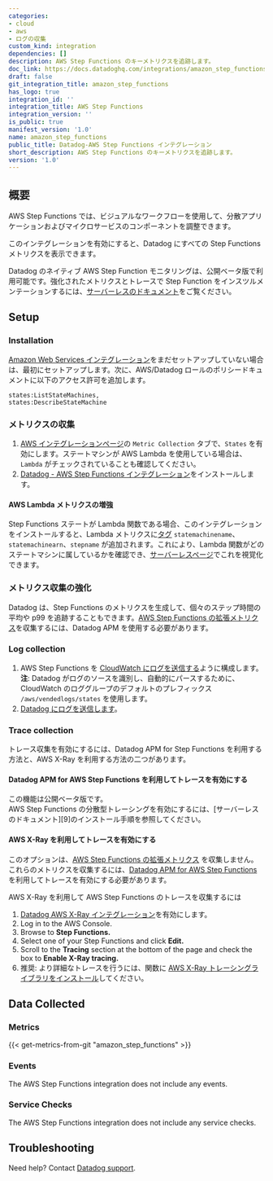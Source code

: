 ```yaml
---
categories:
- cloud
- aws
- ログの収集
custom_kind: integration
dependencies: []
description: AWS Step Functions のキーメトリクスを追跡します。
doc_link: https://docs.datadoghq.com/integrations/amazon_step_functions/
draft: false
git_integration_title: amazon_step_functions
has_logo: true
integration_id: ''
integration_title: AWS Step Functions
integration_version: ''
is_public: true
manifest_version: '1.0'
name: amazon_step_functions
public_title: Datadog-AWS Step Functions インテグレーション
short_description: AWS Step Functions のキーメトリクスを追跡します。
version: '1.0'
---
```


<!--  SOURCED FROM https://github.com/DataDog/dogweb -->
## 概要

AWS Step Functions では、ビジュアルなワークフローを使用して、分散アプリケーションおよびマイクロサービスのコンポーネントを調整できます。

このインテグレーションを有効にすると、Datadog にすべての Step Functions メトリクスを表示できます。

<div class="alert alert-warning">Datadog のネイティブ AWS Step Function モニタリングは、公開ベータ版で利用可能です。強化されたメトリクスとトレースで Step Function をインスツルメンテーションするには、<a href="https://docs.datadoghq.com/serverless/step_functions">サーバーレスのドキュメント<a>をご覧ください。</div>

## Setup

### Installation

[Amazon Web Services インテグレーション][1]をまだセットアップしていない場合は、最初にセットアップします。次に、AWS/Datadog ロールのポリシードキュメントに以下のアクセス許可を追加します。

```text
states:ListStateMachines,
states:DescribeStateMachine
```

### メトリクスの収集

1. [AWS インテグレーションページ][2]の `Metric Collection` タブで、`States` を有効にします。ステートマシンが AWS Lambda を使用している場合は、`Lambda` がチェックされていることも確認してください。
2. [Datadog - AWS Step Functions インテグレーション][3]をインストールします。

#### AWS Lambda メトリクスの増強

Step Functions ステートが Lambda 関数である場合、このインテグレーションをインストールすると、Lambda メトリクスに[タグ][4] `statemachinename`、`statemachinearn`、`stepname` が追加されます。これにより、Lambda 関数がどのステートマシンに属しているかを確認でき、[サーバーレスページ][5]でこれを視覚化できます。

### メトリクス収集の強化

Datadog は、Step Functions のメトリクスを生成して、個々のステップ時間の平均や p99 を追跡することもできます。[AWS Step Functions の拡張メトリクス][6]を収集するには、Datadog APM を使用する必要があります。

### Log collection

1. AWS Step Functions を [CloudWatch にログを送信する][7]ように構成します。**注**: Datadog がログのソースを識別し、自動的にパースするために、CloudWatch のロググループのデフォルトのプレフィックス `/aws/vendedlogs/states` を使用します。
2. [Datadog にログを送信します][8]。

### Trace collection

トレース収集を有効にするには、Datadog APM for Step Functions を利用する方法と、AWS X-Ray を利用する方法の二つがあります。

#### Datadog APM for AWS Step Functions を利用してトレースを有効にする

<div class="alert alert-warning">
この機能は公開ベータ版です。
</div>
AWS Step Functions の分散型トレーシングを有効にするには、[サーバーレスのドキュメント][9]のインストール手順を参照してください。



#### AWS X-Ray を利用してトレースを有効にする



<div class="alert alert-warning">このオプションは、<a href="https://docs.datadoghq.com/serverless/step_functions/enhanced-metrics">AWS Step Functions の拡張メトリクス</a> を収集しません。これらのメトリクスを収集するには、<a href="https://docs.datadoghq.com/serverless/step_functions">Datadog APM for AWS Step Functions</a> を利用してトレースを有効にする必要があります。</div>

AWS X-Ray を利用して AWS Step Functions のトレースを収集するには

1. [Datadog AWS X-Ray インテグレーション][10]を有効にします。
1. Log in to the AWS Console.
2. Browse to **Step Functions.**
3. Select one of your Step Functions and click **Edit.**
4. Scroll to the **Tracing** section at the bottom of the page and check the box to **Enable X-Ray tracing.**
5. 推奨: より詳細なトレースを行うには、関数に [AWS X-Ray トレーシングライブラリをインストール][11]してください。

## Data Collected

### Metrics
{{< get-metrics-from-git "amazon_step_functions" >}}


### Events

The AWS Step Functions integration does not include any events.

### Service Checks

The AWS Step Functions integration does not include any service checks.

## Troubleshooting

Need help? Contact [Datadog support][13].

[1]: /ja/integrations/amazon_web_services/
[2]: https://app.datadoghq.com/integrations/amazon-web-services
[3]: https://app.datadoghq.com/integrations/amazon-step-functions
[4]: /ja/tagging/
[5]: /ja/serverless/
[6]: https://docs.datadoghq.com/ja/serverless/step_functions/enhanced-metrics
[7]: https://docs.aws.amazon.com/step-functions/latest/dg/cw-logs.html
[8]: /ja/integrations/amazon_web_services/?tab=roledelegation#log-collection
[9]: https://docs.datadoghq.com/ja/serverless/step_functions
[10]: /ja/tracing/serverless_functions/enable_aws_xray
[11]: /ja/integrations/amazon_xray/#installing-the-x-ray-client-libraries
[12]: https://github.com/DataDog/dogweb/blob/prod/integration/amazon_step_functions/amazon_step_functions_metadata.csv
[13]: /ja/help/